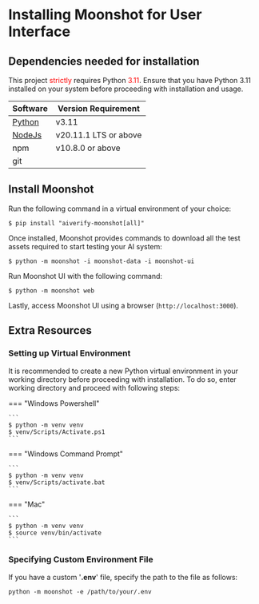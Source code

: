 # Installing Moonshot for User Interface

## Dependencies needed for installation

This project <span style="color:red;">strictly</span> requires Python <span style="color:red;">3.11</span>. Ensure that you have Python 3.11 installed on your system before proceeding with installation and usage.

 | Software                                                                           | Version Requirement |
| ---------------------------------------------------------------------------------- | ------------------- |
| [Python](https://www.python.org/downloads/)                                        | v3.11               |
| [NodeJs](https://nodejs.org/en/download)                                           | v20.11.1 LTS or above               |
| npm                                        | v10.8.0 or above               |
| git                                        |                |

## Install Moonshot
Run the following command in a virtual environment of your choice:

```
$ pip install "aiverify-moonshot[all]"
```

Once installed, Moonshot provides commands to download all the test assets required to start testing your AI system:

```
$ python -m moonshot -i moonshot-data -i moonshot-ui
```

Run Moonshot UI with the following command:

```
$ python -m moonshot web
``` 

Lastly, access Moonshot UI using a browser (`http://localhost:3000`).

## Extra Resources

### Setting up Virtual Environment

It is recommended to create a new Python virtual environment in your working directory before proceeding with installation. To do so, enter working directory and proceed with following steps:

=== "Windows Powershell"

    ``` 
    $ python -m venv venv
    $ venv/Scripts/Activate.ps1
    ```

=== "Windows Command Prompt"

    ```
    $ python -m venv venv
    $ venv/Scripts/activate.bat
    ```

=== "Mac"

    ```
    $ python -m venv venv
    $ source venv/bin/activate
    ```    

### Specifying Custom Environment File
If you have a custom '<b>.env</b>' file, specify the path to the file as follows:
```
python -m moonshot -e /path/to/your/.env
```